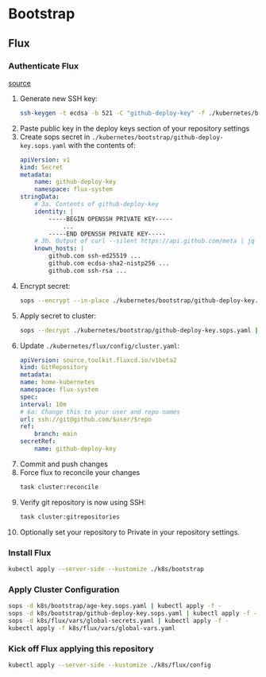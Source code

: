 # Bootstrap

## Flux

### Authenticate Flux

[source](https://github.com/onedr0p/flux-cluster-template/tree/164d81a77c69b0c240af4f3b937778ddc22e5661#-authenticate-flux-over-ssh)

1. Generate new SSH key:
      ```sh
      ssh-keygen -t ecdsa -b 521 -C "github-deploy-key" -f ./kubernetes/bootstrap/github-deploy.key -q -P ""
      ```
2. Paste public key in the deploy keys section of your repository settings
3. Create sops secret in `./kubernetes/bootstrap/github-deploy-key.sops.yaml` with the contents of:
    ```yaml
    apiVersion: v1
    kind: Secret
    metadata:
        name: github-deploy-key
        namespace: flux-system
    stringData:
        # 3a. Contents of github-deploy-key
        identity: |
            -----BEGIN OPENSSH PRIVATE KEY-----
                ...
            -----END OPENSSH PRIVATE KEY-----
        # 3b. Output of curl --silent https://api.github.com/meta | jq --raw-output '"github.com "+.ssh_keys[]'
        known_hosts: |
            github.com ssh-ed25519 ...
            github.com ecdsa-sha2-nistp256 ...
            github.com ssh-rsa ...
    ```
4. Encrypt secret:
    ```sh
    sops --encrypt --in-place ./kubernetes/bootstrap/github-deploy-key.sops.yaml
    ```
5. Apply secret to cluster:
    ```sh
    sops --decrypt ./kubernetes/bootstrap/github-deploy-key.sops.yaml | kubectl apply -f -
    ```
6.  Update `./kubernetes/flux/config/cluster.yaml`:
    ```yaml
    apiVersion: source.toolkit.fluxcd.io/v1beta2
    kind: GitRepository
    metadata:
    name: home-kubernetes
    namespace: flux-system
    spec:
    interval: 10m
    # 6a: Change this to your user and repo names
    url: ssh://git@github.com/$user/$repo
    ref:
        branch: main
    secretRef:
        name: github-deploy-key
    ```
7. Commit and push changes
8. Force flux to reconcile your changes
    ```sh
    task cluster:reconcile
    ```
9. Verify git repository is now using SSH:
    ```sh
    task cluster:gitrepositories
    ```
10. Optionally set your repository to Private in your repository settings.


### Install Flux

```sh
kubectl apply --server-side --kustomize ./k8s/bootstrap
```

### Apply Cluster Configuration

```sh
sops -d k8s/bootstrap/age-key.sops.yaml | kubectl apply -f -
sops -d k8s/bootstrap/github-deploy-key.sops.yaml | kubectl apply -f -
sops -d k8s/flux/vars/global-secrets.yaml | kubectl apply -f -
kubectl apply -f k8s/flux/vars/global-vars.yaml
```

### Kick off Flux applying this repository

```sh
kubectl apply --server-side --kustomize ./k8s/flux/config
```
